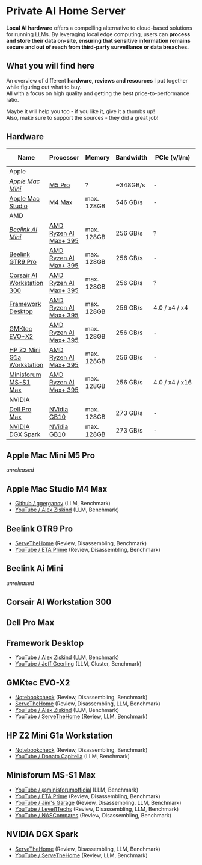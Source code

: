 # Private AI Home Server

**Local AI hardware** offers a compelling alternative to cloud-based solutions for running LLMs.
By leveraging local edge computing, users can **process and store their data on-site,
ensuring that sensitive information remains secure and out of reach from third-party surveillance or data breaches.**

## What you will find here

An overview of different **hardware, reviews and resources** I put together while figuring out what to buy.\
All with a focus on high quality and getting the best price-to-performance ratio.

Maybe it will help you too - if you like it, give it a thumbs up!\
Also, make sure to support the sources - they did a great job!

## Hardware

| Name                                         | Processor                               | Memory     | Bandwidth | PCIe (v/l/m)   | Ethernet  | Fan Noise (idle/load) |
| -------------------------------------------- | --------------------------------------- | ---------- | --------- | -------------- | --------- | --------------------- |
| Apple                                        |                                         |            |           |                |           |                       |
| _[Apple Mac Mini][apple-mini-m5-pro]_        | [M5 Pro][apple-mini-m5-pro]             | ?          | ~348GB/s  | -              | 10G       | 0db / ?               |
| [Apple Mac Studio][apple-studio-m4-max]      | [M4 Max][apple-studio-m4-max]           | max. 128GB | 546 GB/s  | -              | 10G       | 0db / 44db            |
| AMD                                          |                                         |            |           |                |           |                       |
| _[Beelink AI Mini][beelink-ai-mini]_         | [AMD Ryzen AI Max+ 395][amd-strix-halo] | max. 128GB | 256 GB/s  | ?              | ?         | ?                     |
| [Beelink GTR9 Pro][beelink-gtr9-pro]         | [AMD Ryzen AI Max+ 395][amd-strix-halo] | max. 128GB | 256 GB/s  | -              | 10G (2x)  | ?                     |
| [Corsair AI Workstation 300][corsair-ai-300] | [AMD Ryzen AI Max+ 395][amd-strix-halo] | max. 128GB | 256 GB/s  | ?              | 2.5G      | ?                     |
| [Framework Desktop][framework-desktop]       | [AMD Ryzen AI Max+ 395][amd-strix-halo] | max. 128GB | 256 GB/s  | 4.0 / x4 / x4  | 5G        | 0dB / 48dB            |
| [GMKtec EVO-X2][gmktec-evo-x2]               | [AMD Ryzen AI Max+ 395][amd-strix-halo] | max. 128GB | 256 GB/s  | -              | 2.5G      | 27dB / 55dB           |
| [HP Z2 Mini G1a Workstation][hp-z2-mini]     | [AMD Ryzen AI Max+ 395][amd-strix-halo] | max. 128GB | 256 GB/s  | -              | 2.5G      | 32dB / 67dB           |
| [Minisforum MS-S1 Max][minisforum-s1max]     | [AMD Ryzen AI Max+ 395][amd-strix-halo] | max. 128GB | 256 GB/s  | 4.0 / x4 / x16 | 10G (2x)  | ?                     |
| NVIDIA                                       |                                         |            |           |                |           |                       |
| [Dell Pro Max][dell-pro-max]                 | [NVidia GB10][nvidia-grace-blackwell]   | max. 128GB | 273 GB/s  | -              | 200G (2x) | ?                     |
| [NVIDIA DGX Spark][nvidia-dgx-spark]         | [NVidia GB10][nvidia-grace-blackwell]   | max. 128GB | 273 GB/s  | -              | 200G (2x) | ?                     |

<!-- npus -->

[amd-strix-halo]: https://www.amd.com/en/products/processors/laptop/ryzen/ai-300-series/amd-ryzen-ai-max-plus-395.html
[apple-studio-m4-max]: https://www.apple.com/shop/buy-mac/mac-studio/apple-m4-max-with-14-core-cpu-32-core-gpu-16-core-neural-engine-36gb-memory-512gb
[apple-mini-m5-pro]: https://www.apple.com/shop/buy-mac/mac-mini/apple-m5-pro-chip-with-12-core-cpu-16-core-gpu-24gb-memory-512gb
[nvidia-grace-blackwell]: https://www.nvidia.com/en-us/data-center/technologies/blackwell-architecture/

<!-- products -->

[beelink-ai-mini]: https://x.com/Beelinkofficial/status/1920082850311029142
[beelink-gtr9-pro]: https://www.bee-link.com/en/products/beelink-gtr9-pro-amd-ryzen-ai-max-395
[corsair-ai-300]: https://www.corsair.com/us/en/p/gaming-computers/cs-9080002-na/corsair-ai-workstation-300
[dell-pro-max]: https://www.dell.com/en-us/lp/dell-pro-max-nvidia-ai-dev-premier
[framework-desktop]: https://frame.work/en/en/desktop
[gmktec-evo-x2]: https://www.gmktec.com/products/amd-ryzen%E2%84%A2-ai-max-395-evo-x2-ai-mini-pc
[hp-z2-mini]: https://www.hp.com/us-en/workstations/z2-mini-a.html
[minisforum-s1max]: https://minisforumpc.eu/products/minisforum-ms-s1-max-mini-pc
[nvidia-dgx-spark]: https://www.nvidia.com/en-us/products/workstations/dgx-spark/

## Apple Mac Mini M5 Pro

_unreleased_

## Apple Mac Studio M4 Max

- [Github / ggerganov](https://github.com/ggml-org/llama.cpp/discussions/4167) (LLM, Benchmark)
- [YouTube / Alex Ziskind](https://www.youtube.com/watch?v=ZmY35-ifJuo) (LLM, Benchmark)

## Beelink GTR9 Pro

- [ServeTheHome](https://www.servethehome.com/beelink-gtr9-pro-review-amd-ryzen-ai-max-395-system-with-128gb-and-dual-10gbe/) (Review, Disassembling, Benchmark)
- [YouTube / ETA Prime](https://www.youtube.com/watch?v=t6c5RZqo6Do) (Review, Disassembling, Benchmark)

## Beelink Ai Mini

_unreleased_

## Corsair AI Workstation 300

## Dell Pro Max

## Framework Desktop

- [YouTube / Alex Ziskind](https://www.youtube.com/watch?v=ZmY35-ifJuo) (LLM, Benchmark)
- [YouTube / Jeff Geerling](https://www.youtube.com/watch?v=N5xhOqlvRh4) (LLM, Cluster, Benchmark)

## GMKtec EVO-X2

- [Notebookcheck](https://www.notebookcheck.com/Einer-der-besten-Mini-PCs-2025-AMD-Ryzen-AI-Max-395-und-Radeon-8060S-mit-mit-Top-Leistung-im-GMKtec-EVO-X2-getestet.1096325.0.html) (Review, Disassembling, Benchmark)
- [ServeTheHome](https://www.servethehome.com/gmktec-evo-x2-review-an-amd-ryzen-ai-max-395-powerhouse/) (Review, Disassembling, LLM, Benchmark)
- [YouTube / Alex Ziskind](https://www.youtube.com/watch?v=B7GDr-VFuEo) (LLM, Benchmark)
- [YouTube / ServeTheHome](https://www.youtube.com/watch?v=BTIUL-yaY4s) (Review, LLM, Benchmark)

## HP Z2 Mini G1a Workstation

- [Notebookcheck](https://www.notebookcheck.com/HP-Z2-Mini-G1a-mit-AMD-Strix-Halo-im-Test-Kompakte-Workstation-mit-Ryzen-AI-Max-und-Radeon-RX-8060S.1059460.0.html) (Review, Disassembling, Benchmark)
- [YouTube / Donato Capitella](https://www.youtube.com/watch?v=wCBLMXgk3No) (LLM, Benchmark)

## Minisforum MS-S1 Max

- [YouTube / @minisforumofficial](https://www.youtube.com/shorts/xMdFTIH5dRA) (LLM, Benchmark)
- [YouTube / ETA Prime](https://www.youtube.com/watch?v=uIjvpuFzQps) (Review, Disassembling, Benchmark)
- [YouTube / Jim's Garage](https://www.youtube.com/watch?v=LbXwXnXZNzs) (Review, Disassembling, LLM, Benchmark)
- [YouTube / Level1Techs](https://www.youtube.com/watch?v=TvNYpyA1ZGk) (Review, Disassembling, LLM, Benchmark)
- [YouTube / NASCompares](https://www.youtube.com/watch?v=8Ww2bWpVi4Q) (Review, Disassembling, Benchmark)

## NVIDIA DGX Spark

- [ServeTheHome](https://www.servethehome.com/nvidia-dgx-spark-review-the-gb10-machine-is-so-freaking-cool/) (Review, Disassembling, LLM, Benchmark)
- [YouTube / ServeTheHome](https://www.youtube.com/watch?v=rKOoOmIpK3I) (Review, LLM, Benchmark)
